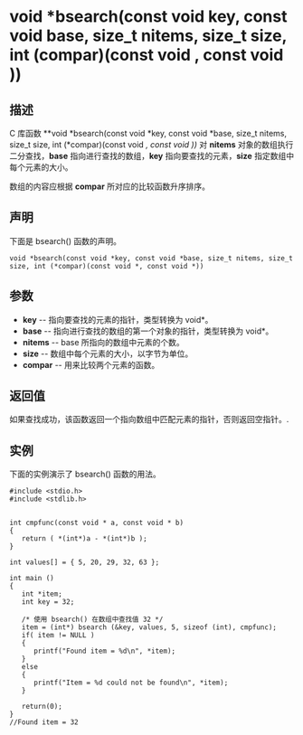 # void *bsearch(const void key, const void base, size_t nitems, size_t size, int (compar)(const void , const void ))

## 描述

C 库函数 **void \*bsearch(const void *key, const void *base, size_t nitems, size_t size, int (*compar)(const void *, const void *))** 对 **nitems** 对象的数组执行二分查找，**base** 指向进行查找的数组，**key** 指向要查找的元素，**size** 指定数组中每个元素的大小。

数组的内容应根据 **compar** 所对应的比较函数升序排序。

## 声明

下面是 bsearch() 函数的声明。

```
void *bsearch(const void *key, const void *base, size_t nitems, size_t size, int (*compar)(const void *, const void *))
```

## 参数

- **key** -- 指向要查找的元素的指针，类型转换为 void*。
- **base** -- 指向进行查找的数组的第一个对象的指针，类型转换为 void*。
- **nitems** -- base 所指向的数组中元素的个数。
- **size** -- 数组中每个元素的大小，以字节为单位。
- **compar** -- 用来比较两个元素的函数。

## 返回值

如果查找成功，该函数返回一个指向数组中匹配元素的指针，否则返回空指针。.

## 实例

下面的实例演示了 bsearch() 函数的用法。

```
#include <stdio.h>
#include <stdlib.h>
 
 
int cmpfunc(const void * a, const void * b)
{
   return ( *(int*)a - *(int*)b );
}
 
int values[] = { 5, 20, 29, 32, 63 };
 
int main ()
{
   int *item;
   int key = 32;
 
   /* 使用 bsearch() 在数组中查找值 32 */
   item = (int*) bsearch (&key, values, 5, sizeof (int), cmpfunc);
   if( item != NULL ) 
   {
      printf("Found item = %d\n", *item);
   }
   else 
   {
      printf("Item = %d could not be found\n", *item);
   }
   
   return(0);
}
//Found item = 32
```

